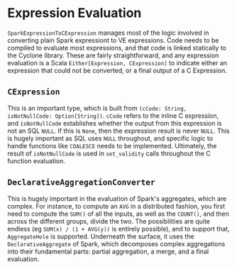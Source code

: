 # Expression Evaluation

`SparkExpressionToCExpression` manages most of the logic involved in converting
plain Spark expressiont to VE expressions. Code needs to be compiled to evaluate
most expressions, and that code is linked statically to the Cyclone library.
These are fairly straightforward, and any expression evaluation is a Scala
`Either[Expression, CExpression]` to indicate either an expression that could not
be converted, or a final output of a C Expression.

## `CExpression`

This is an important type, which is built from `(cCode: String, isNotNullCode: Option[String])`.
`cCode` refers to the inline C expression, and `isNotNullCode` establishes whether
the output from this expression is not an SQL `NULL`. If this is `None`, then the
expression result is never `NULL`. This is hugely important as SQL uses `NULL`
throughout, and specific logic to handle functions like `COALESCE` needs to be
implemented. Ultimately, the result of `isNotNullCode` is used in `set_validity`
calls throughout the C function evaluation.

## `DeclarativeAggregationConverter`

This is hugely important in the evaluation of Spark's aggregates, which are complex.
For instance, to compute an `AVG` in a distributed fashion, you first need to
compute the `SUM()` of all the inputs, as well as the `COUNT()`, and then across
the different groups, divide the two. The possibilities are quite endless (eg
`SUM(x) / (1 + AVG(y))` is entirely possible), and to support that, `AggregateHole`
is supported.  Underneath the surface, it uses the `DeclarativeAggregate` of Spark,
which decomposes complex aggregations into their fundamental parts: partial
aggregation, a merge, and a final evaluation.
